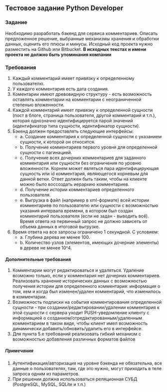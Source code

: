 ## Тестовое задание Python Developer
### Задание
Необходимо разработать бэкенд для сервиса комментариев. Описать предложенное решение, выбранные механизмы
хранения и обработки данных, оценить его плюсы и минусы. Исходный код проекта нужно разместить на Github или Bitbucket. 
**В исходных текстах и имени проекта не должно быть упоминания компании**
### Требования
1. Каждый комментарий имеет привязку к определенному пользователю.
2. У каждого комментария есть дата создания.
3. Коментарии имеют древовидную структуру - есть возможность оставлять комментарии на комментарии с
неограниченной степенью вложенности.
4. Каждой комментарий имеет привязку к определенной сущности (пост в блоге, страница пользователя, другой
комментарий и т.п.), которая однозначно идентифицируется парой значений (идентификатор типа сущности,
идентификатор сущности).
5. Бэкенд должен предоставлять следующие интерфейсы:
    * a. Создание комментария к определенной сущности с указанием сущности, к которой он относится.
    * b. Получение комментариев первого уровня для определенной сущности с пагинацией.
    * c. Получение всех дочерних комментариев для заданного комментария или сущности без ограничения по уровню вложенности. Корнем может являться пара идентифицирующая сущность или id комментария, являющегося корневым для данной ветки. Ответ должен быть таким, чтобы на клиенте можно было воссоздать иерархию комментариев.
    * d. Получение истории комментариев определенного пользователя.
    * e. Выгрузка в файл (например в xml-формате) всей истории комментариев по пользователю или сущности с возможностью указания интервала времени, в котором был создан комментарий пользователя (если не задан - выводить всё). Время ответа на первичный запрос не должно зависеть от объема данных в итоговой выгрузке.
6. Время ответа на все запросы ограничено 1 секундной. С условием:
    * a. Глубина дерева не менее 100.
    * b. Количество узлов (элементов, имеющих дочерние элементы) в дереве не менее 10^4.
#### Дополнительные требования
1. Комментарии могут редактироваться и удаляться. Удаление возможно только, если у комментария нет
дочерних комментариев. Реализовать хранение исторических данных с возможностью получения истории для
определенного комментария: информация о том, кем и когда был изменен/удален комментарий, что
изменилось в комментарии.
2. Возможность подписки на события комментирования определенной сущности - при
создании/редактировании/удалении комментария к этой сущности с сервера уходит PUSH-уведомление
клиенту с информацией о созданном/отредактированным/удаленным комментарием в таком виде, чтобы
клиент имел возможность динамически добавить/обновить/удалить его в интерфейсе.
3. Для пункта 5.е требований реализовать гибкий механизм с возможностью добавления различных форматов файлов
##### Примечания
1. Аутентификация/авторизация на уровне бэкенда не обязательна, все данные о пользователях, там, где это
нужно, могут приходить в теле запроса одним из параметров.
2. При решении должна использоваться реляционная СУБД (PostgreSQL, MySQL, SQLite и т.п.)
